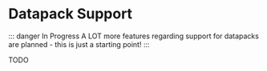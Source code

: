 # Datapack Support

::: danger In Progress
A LOT more features regarding support for datapacks are planned - this is just a starting point!
:::

TODO